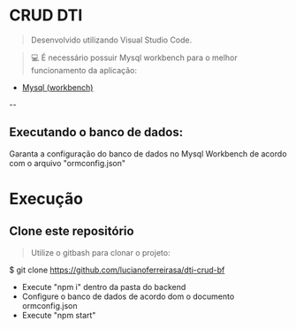 #  CRUD DTI
> Desenvolvido utilizando Visual Studio Code.

> 💻 É necessário possuir Mysql workbench para o melhor funcionamento da aplicação:

- [Mysql (workbench)](https://dev.mysql.com/downloads/windows/installer/8.0.html) 

--

## Executando o banco de dados:
  Garanta a configuração do banco de dados no Mysql Workbench de acordo com o arquivo "ormconfig.json"
  
# Execução

## Clone este repositório

> Utilize o gitbash para clonar o projeto:

$ git clone https://github.com/lucianoferreirasa/dti-crud-bf

- Execute "npm i" dentro da pasta do backend
- Configure o banco de dados de acordo dom o documento ormconfig.json
- Execute "npm start"
